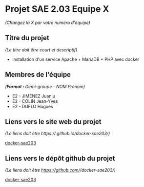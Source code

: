# Projet SAE 2.03 Equipe X
_(Changez la X par votre numéro d'équipe)_

## Titre du projet
_(Le titre doit être court et descriptif)_

- Installation d'un service Apache + MariaDB + PHP avec docker

## Membres de l'équipe
_(**Format :** Demi-groupe - NOM Prénom)_

- E2 - JIMÉNEZ Juanlu
- E2 - COLIN Jean-Yves
- E2 - DUFLO Hugues

## Liens vers le site web du projet
_(Le liens doit être https://<votre-utilisateur-github>.github.io/docker-sae203/)_

[docker-sae203](https://juanluck.github.io/lampDocker/)

## Liens vers le dépôt github du projet
_(Le liens doit être https://github.com/<votre-utilisateur-github>/docker-sae203/)_

[docker-sae203](https://github.com/juanluck/lampDocker)

